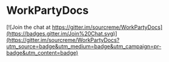 # WorkPartyDocs

[![Join the chat at https://gitter.im/sourcreme/WorkPartyDocs](https://badges.gitter.im/Join%20Chat.svg)](https://gitter.im/sourcreme/WorkPartyDocs?utm_source=badge&utm_medium=badge&utm_campaign=pr-badge&utm_content=badge)
